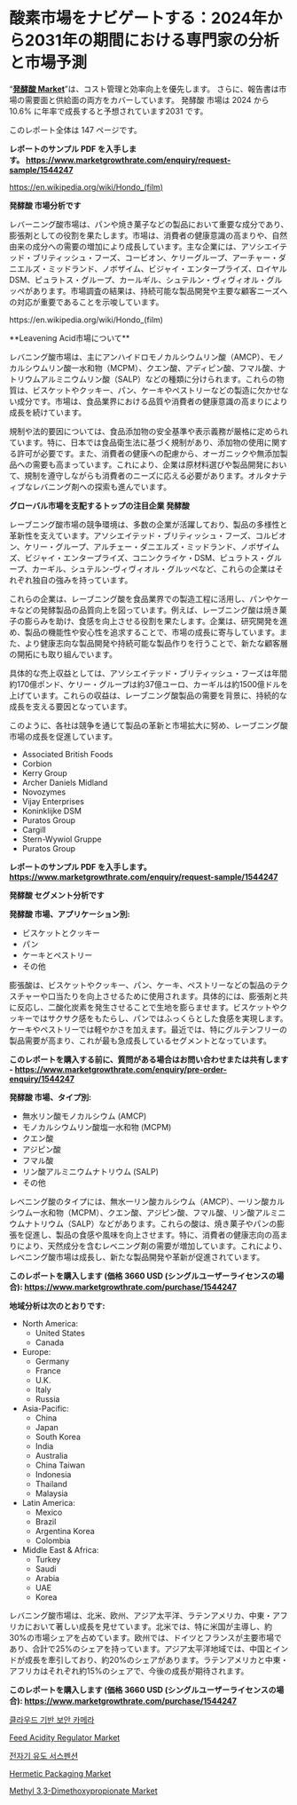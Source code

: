 <p><h1>酸素市場をナビゲートする：2024年から2031年の期間における専門家の分析と市場予測</h1></p><p>&ldquo;<strong><a href="https://www.marketgrowthrate.com/global-leavening-acid-market-r1544247">発酵酸 Market</a></strong>&rdquo;は、コスト管理と効率向上を優先します。 さらに、報告書は市場の需要面と供給面の両方をカバーしています。 発酵酸 市場は 2024 から 10.6% に年率で成長すると予想されています2031 です。</p>
<p>このレポート全体は 147 ページです。</p>
<p><strong>レポートのサンプル PDF を入手します。&nbsp;<a href="https://www.marketgrowthrate.com/enquiry/request-sample/1544247">https://www.marketgrowthrate.com/enquiry/request-sample/1544247</a></strong></p>
<p><a href="https://en.wikipedia.org/wiki/Hondo_(film)">https://en.wikipedia.org/wiki/Hondo_(film)</a></p>
<p><strong>発酵酸 市場分析です</strong></p>
<p><p>レバーニング酸市場は、パンや焼き菓子などの製品において重要な成分であり、膨張剤としての役割を果たします。市場は、消費者の健康意識の高まりや、自然由来の成分への需要の増加により成長しています。主な企業には、アソシエイテッド・ブリティッシュ・フーズ、コービオン、ケリーグループ、アーチャー・ダニエルズ・ミッドランド、ノボザイム、ビジャイ・エンタープライズ、ロイヤルDSM、ピュラトス・グループ、カールギル、シュテルン・ヴィヴィオル・グルッペがあります。市場調査の結果は、持続可能な製品開発や主要な顧客ニーズへの対応が重要であることを示唆しています。</p></p>
<p>https://en.wikipedia.org/wiki/Hondo_(film)</p>
<p><p>**Leavening Acid市場について**</p><p>レバニング酸市場は、主にアンハイドロモノカルシウムリン酸（AMCP）、モノカルシウムリン酸一水和物（MCPM）、クエン酸、アディピン酸、フマル酸、ナトリウムアルミニウムリン酸（SALP）などの種類に分けられます。これらの物質は、ビスケットやクッキー、パン、ケーキやペストリーなどの製造に欠かせない成分です。市場は、食品業界における品質や消費者の健康意識の高まりにより成長を続けています。</p><p>規制や法的要因については、食品添加物の安全基準や表示義務が厳格に定められています。特に、日本では食品衛生法に基づく規制があり、添加物の使用に関する許可が必要です。また、消費者の健康への配慮から、オーガニックや無添加製品への需要も高まっています。これにより、企業は原材料選びや製品開発において、規制を遵守しながらも消費者のニーズに応える必要があります。オルタナティブなレバニング剤への探索も進んでいます。</p></p>
<p><strong>グローバル市場を支配するトップの注目企業 発酵酸</strong></p>
<p><p>レーブニング酸市場の競争環境は、多数の企業が活躍しており、製品の多様性と革新性を支えています。アソシエイテッド・ブリティッシュ・フーズ、コルビオン、ケリー・グループ、アルチェー・ダニエルズ・ミッドランド、ノボザイムズ、ビジャイ・エンタープライズ、コニンクライケ・DSM、ピュラトス・グループ、カーギル、シュテルン-ヴィヴィオル・グルッペなど、これらの企業はそれぞれ独自の強みを持っています。</p><p>これらの企業は、レーブニング酸を食品業界での製造工程に活用し、パンやケーキなどの発酵製品の品質向上を図っています。例えば、レーブニング酸は焼き菓子の膨らみを助け、食感を向上させる役割を果たします。企業は、研究開発を進め、製品の機能性や安心性を追求することで、市場の成長に寄与しています。また、より健康志向な製品開発や持続可能な製品作りを行うことで、新たな顧客層の開拓にも取り組んでいます。</p><p>具体的な売上収益としては、アソシエイテッド・ブリティッシュ・フーズは年間約170億ポンド、ケリー・グループは約37億ユーロ、カーギルは約1500億ドルを上げています。これらの収益は、レーブニング酸製品の需要を背景に、持続的な成長を支える要因となっています。</p><p>このように、各社は競争を通じて製品の革新と市場拡大に努め、レーブニング酸市場の成長を促進しています。</p></p>
<p><ul><li>Associated British Foods</li><li>Corbion</li><li>Kerry Group</li><li>Archer Daniels Midland</li><li>Novozymes</li><li>Vijay Enterprises</li><li>Koninklijke DSM</li><li>Puratos Group</li><li>Cargill</li><li>Stern-Wywiol Gruppe</li><li>Puratos Group</li></ul></p>
<p><strong>レポートのサンプル PDF を入手します。 <a href="https://www.marketgrowthrate.com/enquiry/request-sample/1544247">https://www.marketgrowthrate.com/enquiry/request-sample/1544247</a></strong></p>
<p><strong>発酵酸 セグメント分析です</strong></p>
<p><strong>発酵酸 市場、アプリケーション別:</strong></p>
<p><ul><li>ビスケットとクッキー</li><li>パン</li><li>ケーキとペストリー</li><li>その他</li></ul></p>
<p><p>膨張酸は、ビスケットやクッキー、パン、ケーキ、ペストリーなどの製品のテクスチャーや口当たりを向上させるために使用されます。具体的には、膨張剤と共に反応し、二酸化炭素を発生させることで生地を膨らませます。ビスケットやクッキーではサクサク感をもたらし、パンではふっくらとした食感を実現します。ケーキやペストリーでは軽やかさを加えます。最近では、特にグルテンフリーの製品需要が高まり、これが最も急成長しているセグメントとなっています。</p></p>
<p><strong>このレポートを購入する前に、質問がある場合はお問い合わせまたは共有します - <a href="https://www.marketgrowthrate.com/enquiry/pre-order-enquiry/1544247">https://www.marketgrowthrate.com/enquiry/pre-order-enquiry/1544247</a></strong></p>
<p><strong>発酵酸 市場、タイプ別:</strong></p>
<p><ul><li>無水リン酸モノカルシウム (AMCP)</li><li>モノカルシウムリン酸塩一水和物 (MCPM)</li><li>クエン酸</li><li>アジピン酸</li><li>フマル酸</li><li>リン酸アルミニウムナトリウム (SALP)</li><li>その他</li></ul></p>
<p><p>レベニング酸のタイプには、無水一リン酸カルシウム（AMCP）、一リン酸カルシウム一水和物（MCPM）、クエン酸、アジピン酸、フマル酸、リン酸アルミニウムナトリウム（SALP）などがあります。これらの酸は、焼き菓子やパンの膨張を促進し、製品の食感や風味を向上させます。特に、消費者の健康志向の高まりにより、天然成分を含むレベニング剤の需要が増加しています。これにより、レベニング酸市場は成長し、新たな製品開発や革新が促進されています。</p></p>
<p><strong>このレポートを購入します (価格 3660 USD (シングルユーザーライセンスの場合): <a href="https://www.marketgrowthrate.com/purchase/1544247">https://www.marketgrowthrate.com/purchase/1544247</a></strong></p>
<p><strong>地域分析は次のとおりです:</strong></p>
<p><ul>
    <li>
        North America:
        <ul>
            <li>United States</li>
            <li>Canada</li>
        </ul>
    </li>
    <li>
        Europe:
        <ul>
            <li>Germany</li>
            <li>France</li>
            <li>U.K.</li>
            <li>Italy</li>
            <li>Russia</li>
        </ul>
    </li>
    <li>
        Asia-Pacific:
        <ul>
            <li>China</li>
            <li>Japan</li>
            <li>South Korea</li>
            <li>India</li>
            <li>Australia</li>
            <li>China Taiwan</li>
            <li>Indonesia</li>
            <li>Thailand</li>
            <li>Malaysia</li>
        </ul>
    </li>
    <li>
        Latin America:
        <ul>
            <li>Mexico</li>
            <li>Brazil</li>
            <li>Argentina Korea</li>
            <li>Colombia</li>
        </ul>
    </li>
    <li>
        Middle East & Africa:
        <ul>
            <li>Turkey</li>
            <li>Saudi</li>
            <li>Arabia</li>
            <li>UAE</li>
            <li>Korea</li>
        </ul>
    </li>
    </ul></p>
<p><p>レバニング酸市場は、北米、欧州、アジア太平洋、ラテンアメリカ、中東・アフリカにおいて著しい成長を見せています。北米では、特に米国が主導し、約30%の市場シェアを占めています。欧州では、ドイツとフランスが主要市場であり、合計で25%のシェアを持っています。アジア太平洋地域では、中国とインドが成長を牽引しており、約20%のシェアがあります。ラテンアメリカと中東・アフリカはそれぞれ約15%のシェアで、今後の成長が期待されます。</p></p>
<p><strong>このレポートを購入します (価格 3660 USD (シングルユーザーライセンスの場合): <a href="https://www.marketgrowthrate.com/purchase/1544247">https://www.marketgrowthrate.com/purchase/1544247</a></strong></p>
<p><p><a href="https://medium.com/@hubertstyenger6685/%ED%81%B4%EB%9D%BC%EC%9A%B0%EB%93%9C-%EA%B8%B0%EB%B0%98-%EB%B3%B4%EC%95%88-%EC%B9%B4%EB%A9%94%EB%9D%BC-%EC%8B%9C%EC%9E%A5%EC%9D%84-%ED%98%95%EC%84%B1%ED%95%98%EB%8A%94-%ED%98%81%EC%8B%A0-%EB%B0%8F-%EC%8B%9C%EC%9E%A5-%EB%8F%99%ED%96%A5%EC%9D%80-%EB%AC%B4%EC%97%87%EC%9E%85%EB%8B%88%EA%B9%8C-e41df0137be1?postPublishedType=repub">클라우드 기반 보안 카메라</a></p><p><a href="https://github.com/petbigbeepjn/Market-Research-Report-List-1/blob/main/feed-acidity-regulator-market.md">Feed Acidity Regulator Market</a></p><p><a href="https://medium.com/@hubertstyenger6685/%EA%B8%89%EC%84%B1%EC%9E%A5%ED%95%98%EB%8A%94-%EC%A0%84%EC%9E%90%EA%B8%B0-%EC%9C%A0%EB%8F%84-%EC%84%9C%EC%8A%A4%ED%8E%9C%EC%85%98-%EC%8B%9C%EC%9E%A5-%EC%84%B9%ED%84%B0-2031%EB%85%84%EA%B9%8C%EC%A7%80%EC%9D%98-%EC%8B%9C%EC%9E%A5-%EB%B6%84%EC%84%9D-%EB%B0%8F-%EC%84%B1%EC%9E%A5-%EC%A0%84%EB%A7%9D-60bc3ebf63c3?postPublishedType=repub">전자기 유도 서스펜션</a></p><p><a href="https://www.linkedin.com/pulse/hermetic-packaging-market-global-regional-analysis-focus-region-jlumf?trackingId=flJqsg5FSs65R6ytIiZWhA%3D%3D">Hermetic Packaging Market</a></p><p><a href="https://issuu.com/reportprime-2/docs/methyl-33-dimethoxypropionate-marke_9ab903d43f39f7">Methyl 3,3-Dimethoxypropionate Market</a></p></p>